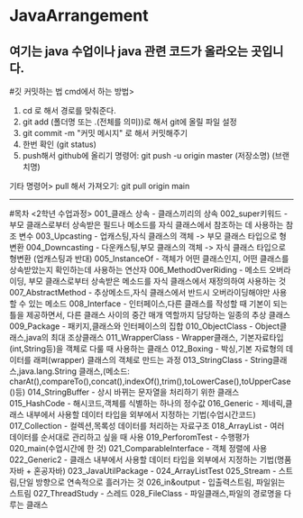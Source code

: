 # JavaArrangement

여기는 java 수업이나 java 관련 코드가 올라오는 곳입니다. 
---
#깃 커밋하는 법
cmd에서 하는 방법>
1. cd 로 해서 경로를 맞춰준다. 
2. git add (폴더명 또는 .(전체를 의미))로 해서 git에 올릴 파일 설정
3. git commit -m "커밋 메시지" 로 해서 커밋해주기 
4. 한번 확인 (git status)
5. push해서 github에 올리기 
  명령어: git push -u origin master (저장소명) (브랜치명)

기타 명령어>
pull 해서 가져오기: git pull origin main 

---
#목차 
<2학년 수업과정>
001_클래스 상속 - 클래스끼리의 상속
002_super키워드 - 부모 클래스로부터 상속받은 필드나 메소드를 자식 클래스에서 참조하는 데 사용하는 참조 변수
003_Upcasting - 업캐스팅,자식 클래스의 객체 -> 부모 클래스 타입으로 형변환 
004_Downcasting - 다운캐스팅,부모 클래스의 객체 -> 자식 클래스 타입으로 형변환 (업캐스팅과 반대)
005_InstanceOf - 객체가 어떤 클래스인지, 어떤 클래스를 상속받았는지 확인하는데 사용하는 연산자
006_MethodOverRiding - 메소드 오버라이딩, 부모 클래스로부터 상속받은 메소드를 자식 클래스에서 재정의하여 사용하는 것
007_AbstractMethod - 추상메소드,자식 클래스에서 반드시 오버라이딩해야만 사용할 수 있는 메소드
008_Interface - 인터페이스,다른 클래스를 작성할 때 기본이 되는 틀을 제공하면서, 다른 클래스 사이의 중간 매개 역할까지 담당하는 일종의 추상 클래스
009_Package - 패키지,클래스와 인터페이스의 집합
010_ObjectClass - Object클래스,java의 최대 조상클래스
011_WrapperClass - Wrapper클래스, 기본자료타입(int,String등)을 객체로 다룰 때 사용하는 클래스 
012_Boxing - 박싱,기본 자료형의 데이터를 래퍼(wrapper) 클래스의 객체로 만드는 과정
013_StringClass - String클래스,java.lang.String 클래스,(메소드: charAt(),compareTo(),concat(),indexOf(),trim(),toLowerCase(),toUpperCase()등)
014_StringBuffer - 상시 바뀌는 문자열을 처리하기 위한 클래스 
015_HashCode - 해시코드,객체를 식별하는 하나의 정수값
016_Generic - 제네릭,클래스 내부에서 사용할 데이터 타입을 외부에서 지정하는 기법(수업시간코드)
017_Collection - 컬렉션,목록성 데이터를 처리하는 자료구조
018_ArrayList - 여러 데이터를 순서대로 관리하고 싶을 때 사용
019_PerforomTest - 수행평가 
020_main(수업시간에 한 것)
021_ComparableInterface - 객체 정렬에 사용
022_Generic2 - 클래스 내부에서 사용할 데이터 타입을 외부에서 지정하는 기법(명품자바 + 혼공자바)
023_JavaUtilPackage - 
024_ArrayListTest
025_Stream - 스트림,단일 방향으로 연속적으로 흘러가는 것
026_in&output - 입출력스트림, 파일읽는 스트림 
027_ThreadStudy - 스레드
028_FileClass - 파일클래스,파일의 경로명을 다루는 클래스 

